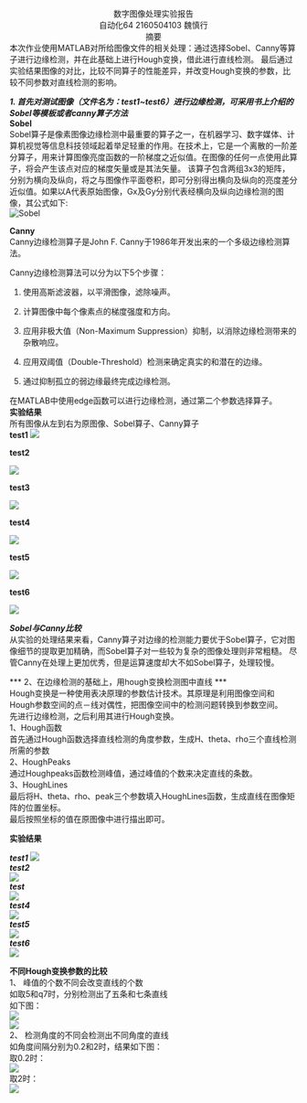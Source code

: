 <center>数字图像处理实验报告</center>




<center>自动化64               2160504103           魏慎行</center>


<center>摘要</center>
   本次作业使用MATLAB对所给图像文件的相关处理：通过选择Sobel、Canny等算子进行边缘检测，并在此基础上进行Hough变换，借此进行直线检测。  
   最后通过实验结果图像的对比，比较不同算子的性能差异，并改变Hough变换的参数，比较不同参数对直线检测的影响。

***1. 首先对测试图像（文件名为：test1~test6）进行边缘检测，可采用书上介绍的Sobel等模板或者canny算子方法***    
  **Sobel**  
  Sobel算子是像素图像边缘检测中最重要的算子之一，在机器学习、数字媒体、计算机视觉等信息科技领域起着举足轻重的作用。在技术上，它是一个离散的一阶差分算子，用来计算图像亮度函数的一阶梯度之近似值。在图像的任何一点使用此算子，将会产生该点对应的梯度矢量或是其法矢量。
  该算子包含两组3x3的矩阵，分别为横向及纵向，将之与图像作平面卷积，即可分别得出横向及纵向的亮度差分近似值。如果以A代表原始图像，Gx及Gy分别代表经横向及纵向边缘检测的图像，其公式如下:  
  ![Sobel](sobel.jpg)  

  **Canny**  
  Canny边缘检测算子是John F. Canny于1986年开发出来的一个多级边缘检测算法。 


  Canny边缘检测算法可以分为以下5个步骤：

1)  使用高斯滤波器，以平滑图像，滤除噪声。

2)  计算图像中每个像素点的梯度强度和方向。

3)  应用非极大值（Non-Maximum Suppression）抑制，以消除边缘检测带来的杂散响应。

4)  应用双阈值（Double-Threshold）检测来确定真实的和潜在的边缘。

5)   通过抑制孤立的弱边缘最终完成边缘检测。

在MATLAB中使用edge函数可以进行边缘检测，通过第二个参数选择算子。  
**实验结果**  
所有图像从左到右为原图像、Sobel算子、Canny算子  
****test1**** 
![](test1_edge.bmp)  


****test2**** 

![](test2_edge.bmp)  

****test3**** 

![](test3_edge.bmp)  


****test4**** 

![](test4_edge.bmp)  

****test5**** 

![](test5_edge.bmp)  


****test6**** 

![](test6_edge.bmp)    

*****Sobel与Canny比较*****  
从实验的处理结果来看，Canny算子对边缘的检测能力要优于Sobel算子，它对图像细节的提取更加精确，而Sobel算子对一些较为复杂的图像处理则非常粗糙。
尽管Canny在处理上更加优秀，但是运算速度却大不如Sobel算子，处理较慢。 

*** 2、在边缘检测的基础上，用hough变换检测图中直线 ***  
Hough变换是一种使用表决原理的参数估计技术。其原理是利用图像空间和Hough参数空间的点－线对偶性，把图像空间中的检测问题转换到参数空间。  
先进行边缘检测，之后利用其进行Hough变换。  
1、Hough函数  
首先通过Hough函数选择直线检测的角度参数，生成H、theta、rho三个直线检测所需的参数  
2、HoughPeaks  
通过Houghpeaks函数检测峰值，通过峰值的个数来决定直线的条数。  
3、HoughLines  
最后将H、theta、rho、peak三个参数填入HoughLines函数，生成直线在图像矩阵的位置坐标。  
最后按照坐标的值在原图像中进行描出即可。  


****实验结果****  

***test1***
![](test1_7.bmp)  
***test2***  
![](test2_7.bmp)  
***test***  
![](test3_7.bmp)  
***test4***  
![](test4_5.bmp)  
***test5***  
![](test5_5.bmp)   
***test6***  
![](test6_5.bmp)   

******不同Hough变换参数的比较******  
1、 峰值的个数不同会改变直线的个数   
如取5和q7时，分别检测出了五条和七条直线     
如下图：   
![](test2_5.bmp)    
![](test2_7.bmp)    
2、 检测角度的不同会检测出不同角度的直线  
如角度间隔分别为0.2和2时，结果如下图：  
取0.2时：  
![](test3_5.bmp)   
取2时：   
![](test3_5_2.bmp)